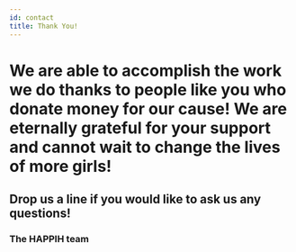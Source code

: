 ```yaml
---
id: contact
title: Thank You!
---
```


# We are able to accomplish the work we do thanks to people like you who donate money for our cause! We are eternally grateful for your support and cannot wait to change the lives of more girls!



## Drop us a line if you would like to ask us any questions!

### The HAPPIH team